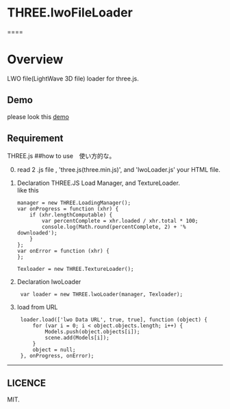 # THREE.lwoFileLoader
====
# Overview
LWO file(LightWave 3D file) loader for three.js.

## Demo

please look this [demo][] 

[demo]: http://adrs2002.com/sandbox/lwoLoader/lwoTest.html      "Demo"

## Requirement
THREE.js
##how to use　使い方的な。

0. read 2 .js file , 'three.js(three.min.js)', and 'lwoLoader.js' your HTML file.

1.  Declaration  THREE.JS Load Manager, and TextureLoader.  
 like this  
  
        manager = new THREE.LoadingManager();
        var onProgress = function (xhr) {
            if (xhr.lengthComputable) {
                var percentComplete = xhr.loaded / xhr.total * 100;
                console.log(Math.round(percentComplete, 2) + '% downloaded');
            }
        };
        var onError = function (xhr) {
        };

        Texloader = new THREE.TextureLoader();

2. Declaration lwoLoader

        var loader = new THREE.lwoLoader(manager, Texloader);

3. load from URL

        loader.load(['lwo Data URL', true, true], function (object) {
            for (var i = 0; i < object.objects.length; i++) {
                Models.push(object.objects[i]);
                scene.add(Models[i]);
            }
            object = null;
        }, onProgress, onError);


---------------------------------
## LICENCE
 MIT.
